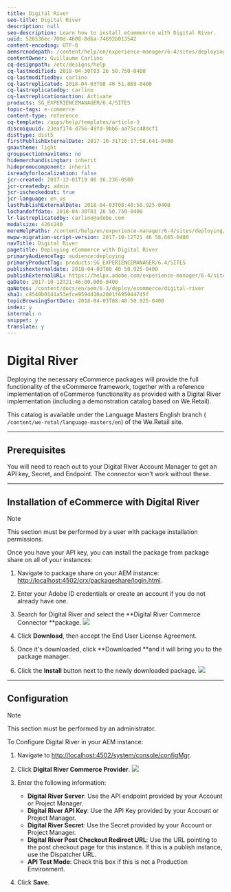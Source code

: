 ```yaml
---
title: Digital River
seo-title: Digital River
description: null
seo-description: Learn how to install eCommenrce with Digital River.
uuid: 526536ec-700d-4608-8d6a-74692b013542
content-encoding: UTF-8
aemsrcnodepath: /content/help/en/experience-manager/6-4/sites/deploying/using/digital-river
contentOwner: Guillaume Carlino
cq-designpath: /etc/designs/help
cq-lastmodified: 2018-04-30T03 26 50.750-0400
cq-lastmodifiedby: carlino
cq-lastreplicated: 2018-04-03T08 40 51.869-0400
cq-lastreplicatedby: carlino
cq-lastreplicationaction: Activate
products: SG_EXPERIENCEMANAGER/6.4/SITES
topic-tags: e-commerce
content-type: reference
cq-template: /apps/help/templates/article-3
discoiquuid: 23eaf174-d756-49fd-9bb6-aa75cc48dcf1
disttype: dist5
firstPublishExternalDate: 2017-10-31T16:17:58.641-0400
gnavtheme: light
groupsectionnavitems: no
hidemerchandisingbar: inherit
hidepromocomponent: inherit
isreadyforlocalization: false
jcr-created: 2017-12-01T19 06 16.236-0500
jcr-createdby: admin
jcr-ischeckedout: true
jcr-language: en_us
lastPublishExternalDate: 2018-04-03T08:40:50.925-0400
lochandoffdate: 2018-04-30T03 26 50.750-0400
lr-lastreplicatedby: carlino@adobe.com
modalsize: 426x240
moreHelpPaths: /content/help/en/experience-manager/6-4/sites/deploying/morehelp/e-commerce;/content/help/en/experience-manager/6-4/sites/deploying/morehelp/e-commerce
mwpw-migration-script-version: 2017-10-12T21 46 58.665-0400
navTitle: Digital River
pagetitle: Deploying eCommerce with Digital River
primaryAudienceTag: audience:deploying
primaryProductTag: products:SG_EXPERIENCEMANAGER/6.4/SITES
publishexternaldate: 2018-04-03T08 40 50.925-0400
publishExternalURL: https://helpx.adobe.com/experience-manager/6-4/sites/deploying/using/digital-river.html
qaDate: 2017-10-12T21:46:00.000-0400
qaNotes: /content/docs/en/aem/6-3/deploy/ecommerce/digital-river
sha1: c8540b0141a53efce9594d10a2001f695044745f
topicBrowsingSortDate: 2018-04-03T08:40:50.925-0400
index: y
internal: n
snippet: y
translate: y
---
```


# Digital River

Deploying the necessary eCommerce packages will provide the full functionality of the eCommerce framework, together with a reference implementation of eCommerce functionality as provided with a Digital River implementation (including a demonstration catalog based on We.Retail).

This catalog is available under the Language Masters English branch ( `/content/we-retal/language-masters/en`) of the We.Retail site.

---

## Prerequisites
You will need to reach out to your Digital River Account Manager to get an API key, Secret, and Endpoint. The connector won’t work without these.

---

## Installation of eCommerce with Digital River

>[!NOTE]
>
><p>This section must be performed by a user with package installation permissions.</p> 
Once you have your API key, you can install the package from package share on all of your instances:

1. Navigate to package share on your AEM instance: [http://localhost:4502/crx/packageshare/login.html](http://localhost:4502/crx/packageshare/login.html).

1. Enter your Adobe ID credentials or create an account if you do not already have one.

1. Search for Digital River and select the **Digital River Commerce Connector **package.
   ![](assets/chlimage_1.jpeg)
1. Click **Download**, then accept the End User License Agreement.

1. Once it's downloaded, click **Downloaded **and it will bring you to the package manager.

1. Click the **Install** button next to the newly downloaded package.
   ![](assets/chlimage_1.jpeg)

---

## Configuration

>[!NOTE]
>
><p>This section must be performed by an administrator.</p> 
To Configure Digital River in your AEM instance:

1. Navigate to [http://localhost:4502/system/console/configMgr](http://localhost:4502/system/console/configMgr).

1. Click **Digital River Commerce Provider**.
   ![](assets/chlimage_1.jpeg)
1. Enter the following information:

    * **Digital River Server**: Use the API endpoint provided by your Account or Project Manager.    
    * **Digital River API Key**: Use the API Key provided by your Account or Project Manager.    
    * **Digital River Secret**: Use the Secret provided by your Account or Project Manager.    
    * **Digital River Post Checkout Redirect URL**: Use the URL pointing to the post checkout page for this instance. If this is a publish instance, use the Dispatcher URL.    
    * **API Test Mode**: Check this box if this is not a Production Environment.

1. Click **Save**.

